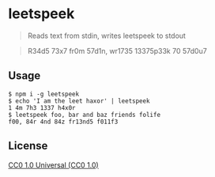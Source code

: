 # leetspeek

> Reads text from stdin, writes leetspeek to stdout

> R34d5 73x7 fr0m 57d1n, wr1735 13375p33k 70 57d0u7

## Usage

    $ npm i -g leetspeek
    $ echo 'I am the leet haxor' | leetspeek
    1 4m 7h3 1337 h4x0r
    $ leetspeek foo, bar and baz friends folife
    f00, 84r 4nd 84z fr13nd5 f011f3

## License

[CC0 1.0 Universal (CC0 1.0)](https://creativecommons.org/publicdomain/zero/1.0/)

